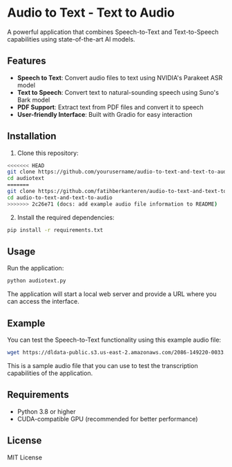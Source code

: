 # Audio to Text - Text to Audio

A powerful application that combines Speech-to-Text and Text-to-Speech capabilities using state-of-the-art AI models.

## Features

- **Speech to Text**: Convert audio files to text using NVIDIA's Parakeet ASR model
- **Text to Speech**: Convert text to natural-sounding speech using Suno's Bark model
- **PDF Support**: Extract text from PDF files and convert it to speech
- **User-friendly Interface**: Built with Gradio for easy interaction

## Installation

1. Clone this repository:

```bash
<<<<<<< HEAD
git clone https://github.com/yourusername/audio-to-text-and-text-to-audio.git
cd audiotext
=======
git clone https://github.com/fatihberkanteren/audio-to-text-and-text-to-audio.git
cd audio-to-text-and-text-to-audio
>>>>>>> 2c26e71 (docs: add example audio file information to README)
```

2. Install the required dependencies:

```bash
pip install -r requirements.txt
```

## Usage

Run the application:

```bash
python audiotext.py
```

The application will start a local web server and provide a URL where you can access the interface.

## Example

You can test the Speech-to-Text functionality using this example audio file:

```bash
wget https://dldata-public.s3.us-east-2.amazonaws.com/2086-149220-0033.wav
```

This is a sample audio file that you can use to test the transcription capabilities of the application.

## Requirements

- Python 3.8 or higher
- CUDA-compatible GPU (recommended for better performance)

## License

MIT License
